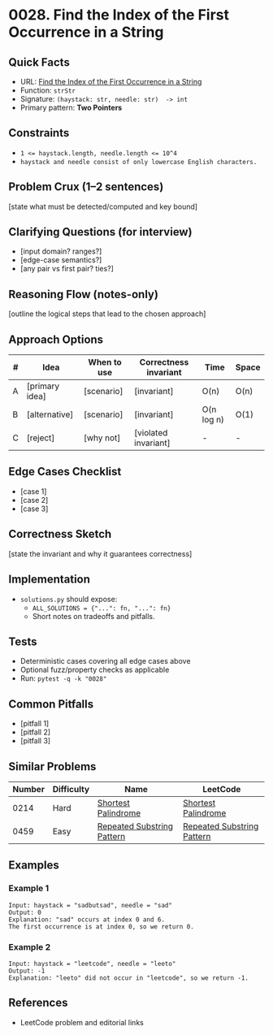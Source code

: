 # 0028. Find the Index of the First Occurrence in a String

## Quick Facts

- URL:
  [Find the Index of the First Occurrence in a String](https://leetcode.com/problems/find-the-index-of-the-first-occurrence-in-a-string/)
- Function: `strStr`
- Signature: `(haystack: str, needle: str)  -> int`
- Primary pattern: **Two Pointers**

## Constraints

- `1 <= haystack.length, needle.length <= 10^4`
- `haystack and needle consist of only lowercase English characters.`

## Problem Crux (1–2 sentences)

[state what must be detected/computed and key bound]

## Clarifying Questions (for interview)

- [input domain? ranges?]
- [edge-case semantics?]
- [any pair vs first pair? ties?]

## Reasoning Flow (notes-only)

[outline the logical steps that lead to the chosen approach]

## Approach Options

| #   | Idea           | When to use | Correctness invariant | Time       | Space |
| --- | -------------- | ----------- | --------------------- | ---------- | ----- |
| A   | [primary idea] | [scenario]  | [invariant]           | O(n)       | O(n)  |
| B   | [alternative]  | [scenario]  | [invariant]           | O(n log n) | O(1)  |
| C   | [reject]       | [why not]   | [violated invariant]  | -          | -     |

## Edge Cases Checklist

- [case 1]
- [case 2]
- [case 3]

## Correctness Sketch

[state the invariant and why it guarantees correctness]

## Implementation

- `solutions.py` should expose:
    - `ALL_SOLUTIONS = {"...": fn, "...": fn}`
    - Short notes on tradeoffs and pitfalls.

## Tests

- Deterministic cases covering all edge cases above
- Optional fuzz/property checks as applicable
- Run: `pytest -q -k "0028"`

## Common Pitfalls

- [pitfall 1]
- [pitfall 2]
- [pitfall 3]

## Similar Problems

| Number | Difficulty | Name                                                                       | LeetCode                                                                                |
| ------ | ---------- | -------------------------------------------------------------------------- | --------------------------------------------------------------------------------------- |
| 0214   | Hard       | [Shortest Palindrome](../0214-shortest-palindrome/readme.md)               | [Shortest Palindrome](https://leetcode.com/problems/shortest-palindrome/)               |
| 0459   | Easy       | [Repeated Substring Pattern](../0459-repeated-substring-pattern/readme.md) | [Repeated Substring Pattern](https://leetcode.com/problems/repeated-substring-pattern/) |

## Examples

### Example 1

```text
Input: haystack = "sadbutsad", needle = "sad"
Output: 0
Explanation: "sad" occurs at index 0 and 6.
The first occurrence is at index 0, so we return 0.
```

### Example 2

```text
Input: haystack = "leetcode", needle = "leeto"
Output: -1
Explanation: "leeto" did not occur in "leetcode", so we return -1.
```

## References

- LeetCode problem and editorial links
